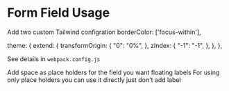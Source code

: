 # Form Field Usage

Add two custom Tailwind configration
borderColor: ['focus-within'],

theme: {
  extend: {
    transformOrigin: {
      "0": "0%",
    },
    zIndex: {
      "-1": "-1",
    },
  },
},

See details in `webpack.config.js`

Add space as place holders for the field you want floating labels
For using only place holders you can use it directly just don't add label
